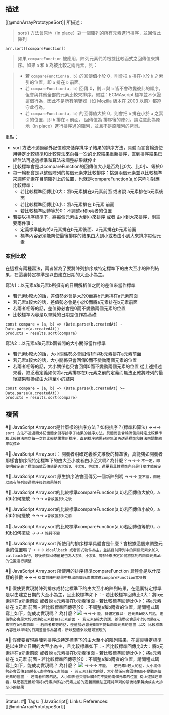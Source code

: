 ## 描述

[[@mdnArrayPrototypeSort]] 所描述：
> sort() 方法會原地（in place）對一個陣列的所有元素進行排序，並回傳此陣列

```
arr.sort([compareFunction])
```


> 如果 `compareFunction` 被應用，陣列元素們將根據比較函式之回傳值來排序。如果 `a` 和 `b` 為被比較之兩元素，則：

> -   若 `compareFunction(a, b)` 的回傳值小於 0，則會把 `a` 排在小於 `b` 之索引的位置，即 `a` 排在 `b` 前面。
> -   若 `compareFunction(a, b)` 回傳 0，則 `a` 與 `b` 皆不會改變彼此的順序，但會與其他全部的元素比較來排序。備註：ECMAscript 標準並不保證這個行為，因此不是所有瀏覽器（如 Mozilla 版本在 2003 以前）都遵守此行為。
> -   若 `compareFunction(a, b)` 的回傳值大於 0，則會把 `b` 排在小於 `a` 之索引的位置，即 `b` 排在 `a` 前面。
> 回傳值為
>  排序後的陣列。請注意此為原地（in place）進行排序過的陣列，並且不是原陣列的拷貝。


重點：
- sort 方法不透過額外記憶體來儲存排序子結果的排序方法，具體而言會輪流使用特定比較標準和比較算法來向每一次的比較結果重新排序，直到排序結果已經無法再透過標準和算法來調整結果就停止
- 比較標準會是以compareFunction的回傳值大小是否為比0大、比0小、等於0
- 每一輪都會是以整個陣列的每個元素來比較排序：挑選兩個元素並以比較標準來調整元素在目前陣列上的位置，也就是compareFunction(a,b)來呼叫對應比較標準：
	- 若比較標準回傳比0大：將b元素排在a元素前面 或者說 a元素排在b元素後面
	- 若比較標準回傳比0小：將a元素排在 b元素 前面
	- 若比較標準回傳等於0：不調整a和b兩者的位置
- 若要以排序標準下，將每個元素由大到小來排序 或者 由小到大來排序，則需要兩件事：
	- 定義標準能夠將a元素排在b元素後面、a元素排在b元素前面
	- 標準內容必須能夠使最後排序的結果由大到小或者由小到大來排序每個元素


### 案例比較
在這裡有兩種寫法，兩者皆為了要將陣列排序成特定標準下的由大至小的陣列結果，在這裏特定標準是以由建立日期的大至小為主。

寫法1：以元素a和元素b所擁有的日期解析值之間的差值來當作標準
- 若元素b較大的話，差值勢必會是大於0而將b元素排在a元素前面
- 若元素a較大的話，差值勢必會是小於0而將a元素排在b元素前面
- 若兩者相等的話，差值勢必會是0而不變動兩個元素的位置
- 比較標準內容是以單純的日期差值作為基礎

```
const compare = (a, b) => (Date.parse(b.createdAt) - Date.parse(a.createdAt))
products = results.sort(compare)
```

寫法2：以元素a和元素b兩者間的大小關係當作標準
- 若元素b較大的話，大小關係勢必會回傳1而將b元素排在a元素前面
- 若元素a較大的話，大小關係只會回傳0而不變動兩個元素的位置
- 若兩者相等的話，大小關係也只會回傳0而不變動兩個元素的位置
從上述描述來看，缺乏著定義如何將a元素排序在b元素之前的定義而無法正確將陣列的最後結果轉換成由大排至小的結果
```
const compare = (a, b) => (Date.parse(b.createdAt) >= Date.parse(a.createdAt))
products = results.sort(compare)
```



## 複習
#🧠 JavaScript Array.sort是什麼樣的排序方法？如何排序？(標準和算法) ->->-> `sort 方法不透過額外記憶體來儲存排序子結果的排序方法，具體而言會輪流使用特定比較標準和比較算法來向每一次的比較結果重新排序，直到排序結果已經無法再透過標準和算法來調整結果就停止`
<!--SR:!2022-11-08,73,248-->



#🧠 JavaScript Array.sort： 開發者明確定義誰先誰後的標準後，真能夠如開發者那樣會排序照特定標準下的由大至小或者由小至大嗎? 為什麼？->->-> `不一定，即使明確定義了標準函式回傳值是否大於0、小於0、等於0，還要看具體標準內容是什麼才能確定`
<!--SR:!2022-09-07,36,248-->

#🧠 JavaScript Array.sort 原生排序法會回傳另一個新陣列嗎 ->->-> `並不會，而是以原有陣列經過排序後的結果陣列`
<!--SR:!2022-09-03,34,248-->

#🧠 JavaScript Array.sort的比較標準compareFunction(a,b)若回傳值大於0，a和b如何擺放 ->->-> `a會放置於b之後`
<!--SR:!2022-11-01,72,250-->
#🧠 JavaScript Array.sort的比較標準compareFunction(a,b)若回傳值小於0，a和b如何擺放 ->->-> `a會放置於b之前`
<!--SR:!2022-09-15,14,228-->

#🧠 JavaScript Array.sort的比較標準compareFunction(a,b)若回傳值等於0，a和b如何擺放 ->->-> `維持不變`
<!--SR:!2022-11-04,70,248-->

#🧠 JavaScript Array.sort 所使用的排序標準具體會是什麼？會根據這個來調整元素的位置嗎？->->-> `以callback 或者函式物件為主，並挑目前陣列中的兩個元素來加入callback執行，最後依據回傳值是否為大於0、小於0、等於0來決定如何將挑到的兩個元素ab的位置進行調整`
<!--SR:!2022-09-13,39,248-->

#🧠 JavaScript Array.sort 所使用的排序標準compareFunction 具體會是以什麼樣的參數 ->->-> `從當前陣列結果中挑出兩個元素來放進compareFunction當參數`
<!--SR:!2022-09-05,35,248-->

#🧠 假使要實現將陣列排序成特定標準下的由大至小的陣列結果，在這裏特定標準是以由建立日期的大至小為主，且比較標準如下：- 若比較標準回傳比0大：將b元素排在a元素前面 或者說 a元素排在b元素後面 - 若比較標準回傳比0小：將a元素排在 b元素 前面 - 若比較標準回傳等於0：不調整a和b兩者的位置，請問程式碼寫上如下，能成功實現嗎？ 為什麼？![](https://res.cloudinary.com/dqfxgtyoi/image/upload/v1657548017/blog/algorithm/sort/javascript/correct-compare-function_d2akgm.png) ->->-> `能，具體定義以- 若元素b較大的話，差值勢必會是大於0而將b元素排在a元素前面 - 若元素a較大的話，差值勢必會是小於0而將a元素排在b元素前面 - 若兩者相等的話，差值勢必會是0而不變動兩個元素的位置 以及 比較標準內容是以單純的日期差值作為基礎，所以整體來說是可實現的`
<!--SR:!2022-11-21,80,248-->

#🧠 假使要實現將陣列排序成特定標準下的由大至小的陣列結果，在這裏特定標準是以由建立日期的大至小為主，且比較標準如下：- 若比較標準回傳比0大：將b元素排在a元素前面 或者說 a元素排在b元素後面 - 若比較標準回傳比0小：將a元素排在 b元素 前面 - 若比較標準回傳等於0：不調整a和b兩者的位置，請問程式碼寫上如下，能成功實現嗎？ 為什麼？ ![](https://res.cloudinary.com/dqfxgtyoi/image/upload/v1657548017/blog/algorithm/sort/javascript/incorrect-compare-function_amk9ta.png) ->->-> `不能，- 若元素b較大的話，大小關係勢必會回傳1而將b元素排在a元素前面 - 若元素a較大的話，大小關係只會回傳0而不變動兩個元素的位置 - 若兩者相等的話，大小關係也只會回傳0而不變動兩個元素的位置 從上述描述來看，缺乏著定義如何將a元素排序在b元素之前的定義而無法正確將陣列的最後結果轉換成由大排至小的結果`
<!--SR:!2022-09-07,35,248-->

---
Status: #🌱 
Tags:
[[JavaScript]]
Links:
References:
[[@mdnArrayPrototypeSort]]